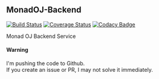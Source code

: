 ## MonadOJ-Backend
[![Build Status](https://travis-ci.org/YanWQ-monad/MonadOJ-Backend.svg?branch=master)](https://travis-ci.org/YanWQ-monad/MonadOJ-Backend)
[![Coverage Status](https://coveralls.io/repos/github/YanWQ-monad/MonadOJ-Backend/badge.svg?branch=master)](https://coveralls.io/github/YanWQ-monad/MonadOJ-Backend?branch=master)
[![Codacy Badge](https://api.codacy.com/project/badge/Grade/14f23894811d4641a90336d5eb5fed55)](https://www.codacy.com/app/YanWQ-monad/MonadOJ-Backend?utm_source=github.com&amp;utm_medium=referral&amp;utm_content=YanWQ-monad/MonadOJ-Backend&amp;utm_campaign=Badge_Grade)

Monad OJ Backend Service

#### Warning
I'm pushing the code to Github.  
If you create an issue or PR, I may not solve it immediately.

